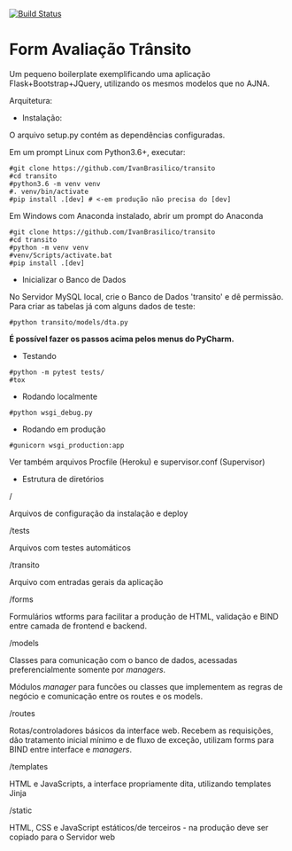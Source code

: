 [![Build Status](https://travis-ci.org/IvanBrasilico/transito.svg?branch=master)](https://travis-ci.org/IvanBrasilico/transito) 



# Form Avaliação Trânsito
Um pequeno boilerplate exemplificando uma aplicação Flask+Bootstrap+JQuery, utilizando os mesmos modelos que no AJNA.


Arquitetura:

* Instalação:

O arquivo setup.py contém as dependências configuradas.

Em um prompt Linux com Python3.6+, executar:
```
#git clone https://github.com/IvanBrasilico/transito
#cd transito
#python3.6 -m venv venv
#. venv/bin/activate
#pip install .[dev] # <-em produção não precisa do [dev] 
```

Em Windows com Anaconda instalado, abrir um prompt do Anaconda
```
#git clone https://github.com/IvanBrasilico/transito
#cd transito
#python -m venv venv
#venv/Scripts/activate.bat
#pip install .[dev] 
```

* Inicializar o Banco de Dados

No Servidor MySQL local, crie o Banco de Dados 'transito' e dê permissão. Para criar as tabelas já com alguns dados de teste:

```
#python transito/models/dta.py 
```

**É possível fazer os passos acima pelos menus do PyCharm.**

* Testando

```
#python -m pytest tests/
#tox
```

* Rodando localmente

```
#python wsgi_debug.py
```

* Rodando em produção

```
#gunicorn wsgi_production:app
```

Ver também arquivos Procfile (Heroku) e supervisor.conf (Supervisor)


* Estrutura de diretórios

/ 

Arquivos de configuração da instalação e deploy

/tests

Arquivos com testes automáticos

/transito

Arquivo com entradas gerais da aplicação

/forms

Formulários wtforms para facilitar a produção de HTML, 
validação e BIND entre camada de frontend e backend.

/models

Classes para comunicação com o banco de dados, acessadas preferencialmente somente por
*managers*.

Módulos *manager* para funcões ou classes que implementem as regras 
de negócio e comunicação entre os routes e os models.

/routes

Rotas/controladores básicos da interface web. Recebem as requisições, dão 
tratamento inicial mínimo e de fluxo de exceção, utilizam forms para BIND entre 
interface e  *managers*.

/templates

HTML e JavaScripts, a interface propriamente dita, utilizando templates Jinja

/static

HTML, CSS e JavaScript estáticos/de terceiros - na produção deve ser copiado para o Servidor web





